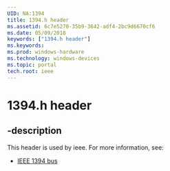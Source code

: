 ```yaml
---
UID: NA:1394
title: 1394.h header
ms.assetid: 6c7e5270-35b9-3642-adf4-2bc9d6670cf6
ms.date: 05/09/2018
keywords: ["1394.h header"]
ms.keywords: 
ms.prod: windows-hardware
ms.technology: windows-devices
ms.topic: portal
tech.root: ieee
---
```


# 1394.h header


## -description


This header is used by ieee. For more information, see:

- [IEEE 1394 bus](../_ieee/index.md)
